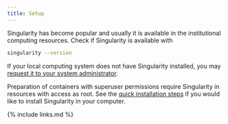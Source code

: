```yaml
---
title: Setup
---
```


Singularity has become popular and usually it is available in the institutional computing resources.
Check if Singularity is available with
```bash
singularity --version
```

If your local computing system does not have Singularity installed, you may
[request it to your system administrator](https://sylabs.io/guides/3.6/user-guide/quick_start.html#installation-request).

Preparation of containers with superuser permissions require Singularity in resources with
access as root. See the [quick installation steps](https://sylabs.io/guides/3.6/user-guide/quick_start.html#quick-installation-steps)
if you would like to install Singularity in your computer.


{% include links.md %}
